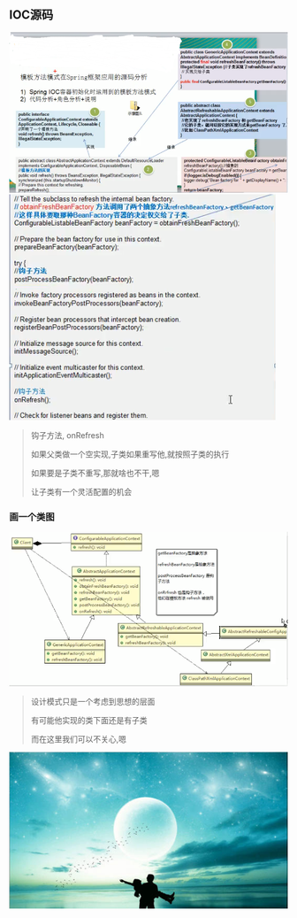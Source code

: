
## IOC源码

![](./img/QQ截图20210208130730.png)
![](./img/QQ截图20210208131735.png)
 
 
 > 钩子方法, onRefresh
>
>如果父类做一个空实现,子类如果重写他,就按照子类的执行
>
>如果要是子类不重写,那就啥也不干,嗯
>
>让子类有一个灵活配置的机会
>
>
 
 
### 画一个类图

![](./img/QQ截图20210208132652.png)
 
 
 >
>
>
>设计模式只是一个考虑到思想的层面
>
>有可能他实现的类下面还是有子类
>
>而在这里我们可以不关心,嗯
>
>
 

 
 
 
 
 
 ![](./img/mm/meizi31.jpg)

